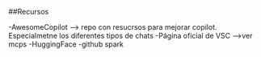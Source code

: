 ##Recursos 

-AwesomeCopilot --> repo con resucrsos para mejorar copilot. Especialmetne los diferentes tipos de chats
-Página oficial de VSC -->ver mcps
-HuggingFace
-github spark
